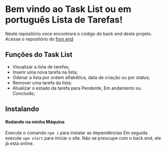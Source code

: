# Bem vindo ao Task List ou em português Lista de Tarefas!

Neste repósitório voce encontrará o código do back end deste projeto.
Acesse o repositório do [fron end](https://github.com/shimworks/tasklist-front-end)

## Funções do Task List

  - Visualizar a lista de tarefas;
  - Inserir uma nova tarefa na lista;
  - Odenar a lista por ordem alfabética, data de criação ou por status;
  - Remover uma tarefa da lista;
  - Atualizar o estado da tarefa para Pendente, Em andamento ou Concluído;

## Instalando

#### Rodando na minha Máquina
  Execute o comando `npm i` para instalar as dependências
  Em seguida execute `npm start` para iniciar o site.
  Não se preocupe com o back end, ele já está online.
